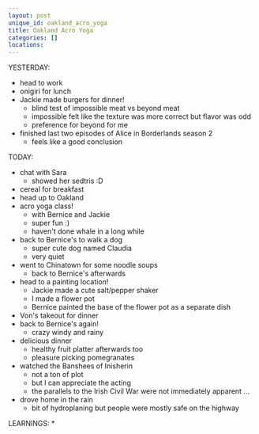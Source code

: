 ```yaml
---
layout: post
unique_id: oakland_acro_yoga
title: Oakland Acro Yoga
categories: []
locations: 
---
```


YESTERDAY:
* head to work
* onigiri for lunch
* Jackie made burgers for dinner!
  * blind test of impossible meat vs beyond meat
  * impossible felt like the texture was more correct but flavor was odd
  * preference for beyond for me
* finished last two episodes of Alice in Borderlands season 2
  * feels like a good conclusion

TODAY:
* chat with Sara
  * showed her sedtris :D
* cereal for breakfast
* head up to Oakland
* acro yoga class!
  * with Bernice and Jackie
  * super fun :)
  * haven't done whale in a long while
* back to Bernice's to walk a dog
  * super cute dog named Claudia
  * very quiet
* went to Chinatown for some noodle soups
  * back to Bernice's afterwards
* head to a painting location!
  * Jackie made a cute salt/pepper shaker
  * I made a flower pot
  * Bernice painted the base of the flower pot as a separate dish
* Von's takeout for dinner
* back to Bernice's again!
  * crazy windy and rainy
* delicious dinner
  * healthy fruit platter afterwards too
  * pleasure picking pomegranates
* watched the Banshees of Inisherin
  * not a ton of plot
  * but I can appreciate the acting
  * the parallels to the Irish Civil War were not immediately apparent ...
* drove home in the rain
  * bit of hydroplaning but people were mostly safe on the highway

LEARNINGS:
* 
